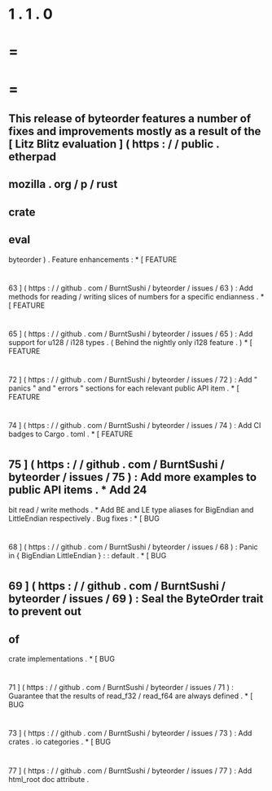 1
.
1
.
0
=
=
=
=
=
This
release
of
byteorder
features
a
number
of
fixes
and
improvements
mostly
as
a
result
of
the
[
Litz
Blitz
evaluation
]
(
https
:
/
/
public
.
etherpad
-
mozilla
.
org
/
p
/
rust
-
crate
-
eval
-
byteorder
)
.
Feature
enhancements
:
*
[
FEATURE
#
63
]
(
https
:
/
/
github
.
com
/
BurntSushi
/
byteorder
/
issues
/
63
)
:
Add
methods
for
reading
/
writing
slices
of
numbers
for
a
specific
endianness
.
*
[
FEATURE
#
65
]
(
https
:
/
/
github
.
com
/
BurntSushi
/
byteorder
/
issues
/
65
)
:
Add
support
for
u128
/
i128
types
.
(
Behind
the
nightly
only
i128
feature
.
)
*
[
FEATURE
#
72
]
(
https
:
/
/
github
.
com
/
BurntSushi
/
byteorder
/
issues
/
72
)
:
Add
"
panics
"
and
"
errors
"
sections
for
each
relevant
public
API
item
.
*
[
FEATURE
#
74
]
(
https
:
/
/
github
.
com
/
BurntSushi
/
byteorder
/
issues
/
74
)
:
Add
CI
badges
to
Cargo
.
toml
.
*
[
FEATURE
#
75
]
(
https
:
/
/
github
.
com
/
BurntSushi
/
byteorder
/
issues
/
75
)
:
Add
more
examples
to
public
API
items
.
*
Add
24
-
bit
read
/
write
methods
.
*
Add
BE
and
LE
type
aliases
for
BigEndian
and
LittleEndian
respectively
.
Bug
fixes
:
*
[
BUG
#
68
]
(
https
:
/
/
github
.
com
/
BurntSushi
/
byteorder
/
issues
/
68
)
:
Panic
in
{
BigEndian
LittleEndian
}
:
:
default
.
*
[
BUG
#
69
]
(
https
:
/
/
github
.
com
/
BurntSushi
/
byteorder
/
issues
/
69
)
:
Seal
the
ByteOrder
trait
to
prevent
out
-
of
-
crate
implementations
.
*
[
BUG
#
71
]
(
https
:
/
/
github
.
com
/
BurntSushi
/
byteorder
/
issues
/
71
)
:
Guarantee
that
the
results
of
read_f32
/
read_f64
are
always
defined
.
*
[
BUG
#
73
]
(
https
:
/
/
github
.
com
/
BurntSushi
/
byteorder
/
issues
/
73
)
:
Add
crates
.
io
categories
.
*
[
BUG
#
77
]
(
https
:
/
/
github
.
com
/
BurntSushi
/
byteorder
/
issues
/
77
)
:
Add
html_root
doc
attribute
.
